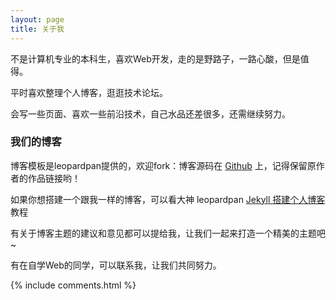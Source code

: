 ```yaml
---
layout: page
title: 关于我 
---
```


不是计算机专业的本科生，喜欢Web开发，走的是野路子，一路心酸，但是值得。
<p>
平时喜欢整理个人博客，逛逛技术论坛。
<p>
会写一些页面、喜欢一些前沿技术，自己水品还差很多，还需继续努力。



<h3> 我们的博客 </h3>  

<p>

博客模板是leopardpan提供的，欢迎fork：博客源码在 <a target="_blank" href='https://github.com/leopardpan/leopardpan.github.io/'>Github</a> 上，记得保留原作者的作品链接哟！

<p>

如果你想搭建一个跟我一样的博客，可以看大神 leopardpan
<a href="/2016/10/jekyll_tutorials1/"> Jekyll 搭建个人博客 </a>
教程

<p>

有关于博客主题的建议和意见都可以提给我，让我们一起来打造一个精美的主题吧~ 

<p> 

有在自学Web的同学，可以联系我，让我们共同努力。
<p> 

<p> 

<p> 


{% include comments.html %}

